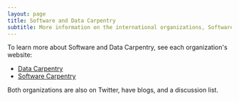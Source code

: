 ```yaml
---
layout: page
title: Software and Data Carpentry
subtitle: More information on the international organizations, Software and Data Carpentry
---
```


To learn more about Software and Data Carpentry, see each organization's website: 

* [Data Carpentry](http://www.datacarpentry.org/)
* [Software Carpentry](https://software-carpentry.org/)

Both organizations are also on Twitter, have blogs, and a discussion list.  